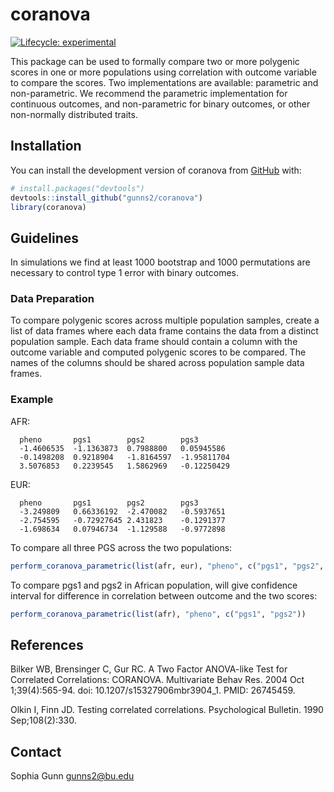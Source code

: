 # coranova

<!-- badges: start -->
[![Lifecycle: experimental](https://img.shields.io/badge/lifecycle-experimental-orange.svg)](https://lifecycle.r-lib.org/articles/stages.html#experimental)
<!-- badges: end -->

This package can be used to formally compare two or more polygenic scores in one or more populations using correlation with outcome variable to compare the scores. 
Two implementations are available: parametric and non-parametric. We recommend the parametric implementation for continuous outcomes, and non-parametric for binary outcomes, or other non-normally distributed traits. 



## Installation

You can install the development version of coranova from [GitHub](https://github.com/) with:

``` r
# install.packages("devtools")
devtools::install_github("gunns2/coranova")
library(coranova)
```
## Guidelines

In simulations we find at least 1000 bootstrap and 1000 permutations are necessary to control type 1 error with binary outcomes.

### Data Preparation

To compare polygenic scores across multiple population samples, create a list of data frames where each data frame contains the data from a distinct population sample. Each data frame should contain a column with the outcome variable and computed polygenic scores to be compared. The names of the columns should be shared across population sample data frames.

### Example



AFR:
```
  pheno       pgs1        pgs2        pgs3
  -1.4606535  -1.1363873  0.7988800   0.05945586
  -0.1498208  0.9218904   -1.8164597  -1.95811704
  3.5076853   0.2239545   1.5862969   -0.12250429
```

EUR:
```
  pheno       pgs1        pgs2        pgs3
  -3.249809   0.66336192  -2.470082   -0.5937651
  -2.754595   -0.72927645 2.431823    -0.1291377
  -1.698634   0.07946734  -1.129588   -0.9772898
```

To compare all three PGS across the two populations:
``` r
perform_coranova_parametric(list(afr, eur), "pheno", c("pgs1", "pgs2", "pgs3"))
```

To compare pgs1 and pgs2 in African population, will give confidence interval for difference in correlation between outcome and the two scores:
``` r
perform_coranova_parametric(list(afr), "pheno", c("pgs1", "pgs2"))
```

## References
Bilker WB, Brensinger C, Gur RC. A Two Factor ANOVA-like Test for Correlated Correlations: CORANOVA. Multivariate Behav Res. 2004 Oct 1;39(4):565-94. doi: 10.1207/s15327906mbr3904_1. PMID: 26745459.

Olkin I, Finn JD. Testing correlated correlations. Psychological Bulletin. 1990 Sep;108(2):330.

## Contact
Sophia Gunn [gunns2@bu.edu](gunns2@bu.edu)
